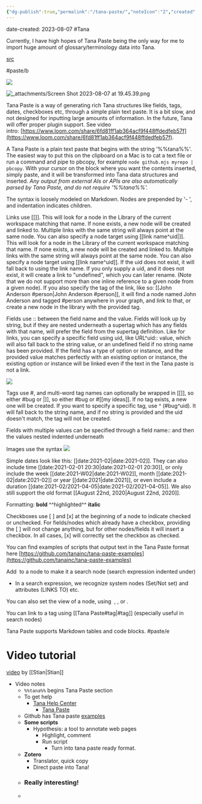 ```yaml
---
{"dg-publish":true,"permalink":"/tana-paste/","noteIcon":"2","created":"","updated":""}
---
```


date-created: 2023-08-07
#Tana 

Currently, I have high hopes of Tana Paste being the only way for me to import huge amount of glossary/terminology data into Tana.

[src](https://help.tana.inc/build-tutorials/tana-paste.html#:~:text=A%20Tana%20Paste%20is%20a,mjs%20myrepo%20%7C%20pbcopy%60.)

#paste/b 

![](https://firebasestorage.googleapis.com/v0/b/tagr-prod.appspot.com/o/notespace%2Fshaklev%40gmail.com%2Fuploads%2F2022-09-29T15%3A28%3A52.417Z-image.png?alt=media&token=8335be49-122a-48e4-a0f6-c26a8a2b04bf)

![_attachments/Screen Shot 2023-08-07 at 19.45.39.png](/img/user/_attachments/Screen%20Shot%202023-08-07%20at%2019.45.39.png)

Tana Paste is a way of generating rich Tana structures like fields, tags, dates, checkboxes etc, through a simple plain text paste. It is a bit slow, and not designed for inputting large amounts of information. In the future, Tana will offer proper plugin support. See video intro: [https://www.loom.com/share/6fd81ff1ab364acf9f448ffdedfeb57f](https://www.loom.com/share/6fd81ff1ab364acf9f448ffdedfeb57f).

A Tana Paste is a plain text paste that begins with the string '%%tana%%'. The easiest way to put this on the clipboard on a Mac is to cat a text file or run a command and pipe to pbcopy, for example `node github.mjs myrepo | pbcopy`. With your cursor on the block where you want the contents inserted, simply paste, and it will be transformed into Tana data structures and inserted. _Any output from external AIs or APIs are also automatically parsed by Tana Paste, and do not require '%%tana%%'._

The syntax is loosely modeled on Markdown. Nodes are prepended by '- ', and indentation indicates children.

Links use [[]]. This will look for a node in the Library of the current workspace matching that name. If none exists, a new node will be created and linked to. Multiple links with the same string will always point at the same node. You can also specify a node target using [[link name^uid\|]]. This will look for a node in the Library of the current workspace matching that name. If none exists, a new node will be created and linked to. Multiple links with the same string will always point at the same node. You can also specify a node target using [[link name^uid]]. If the uid does not exist, it will fall back to using the link name. If you only supply a uid, and it does not exist, it will create a link to "undefined", which you can later rename. (Note that we do not support more than one inline reference to a given node from a given node). If you also specify the tag of the link, like so: [[John Anderson #person\|John Anderson #person]], it will find a node named John Anderson and tagged #person anywhere in your graph, and link to that, or create a new node in the library with the provided tag.

Fields use :: between the field name and the value. Fields will look up by string, but if they are nested underneath a supertag which has any fields with that name, will prefer the field from the supertag definition. Like for links, you can specify a specific field using uid, like URL^uid:: value, which will also fall back to the string value, or an undefined field if no string name has been provided. If the field has a type of option or instance, and the provided value matches perfectly with an existing option or instance, the existing option or instance will be linked even if the text in the Tana paste is not a link.

![](https://firebasestorage.googleapis.com/v0/b/tagr-prod.appspot.com/o/notespace%2Fshaklev%40gmail.com%2Fuploads%2F2023-04-28T06%3A29%3A33.071Z-image.png?alt=media&token=eba9d2db-e270-44c5-b9b0-62ce9a6e3c88)

Tags use #, and multi-word tag names can optionally be wrapped in [[]], so either #bug or \|]], so either #bug or #[[my ideas]]. If no tag exists, a new one will be created. If you want to specify a specific tag, use ^ (#bug^uid). It will fall back to the string name, and if no string is provided and the uid doesn't match, the tag will not be created.

Fields with multiple values can be specified through a field name:: and then the values nested indented underneath

Images use the syntax ![](https://image.url)

Simple dates look like this: [[date:2021-02\|date:2021-02]]. They can also include time [[date:2021-02-01 20:30\|date:2021-02-01 20:30]], or only include the week [[date:2021-W02\|date:2021-W02]], month [[date:2021-02\|date:2021-02]] or year [[date:2021\|date:2021]], or even include a duration [[date:2021-02/2021-04-05\|date:2021-02/2021-04-05]]. We also still support the old format [[August 22nd, 2020\|August 22nd, 2020]].

Formatting: **bold** ^^highlighted^^ __italic__

Checkboxes use [ ] and [x] at the beginning of a node to indicate checked or unchecked. For fields/nodes which already have a checkbox, providing the [ ] will not change anything, but for other nodes/fields it will insert a checkbox. In all cases, [x] will correctly set the checkbox as checked.

You can find examples of scripts that output text in the Tana Paste format here [https://github.com/tanainc/tana-paste-examples](https://github.com/tanainc/tana-paste-examples)

Add  to a node to make it a search node (search expression indented under)

- In a search expression, we recognize system nodes (Set/Not set) and attributes (LINKS TO) etc.
    

You can also set the view of a node, using  , , or .

You can link to a tag using [[Tana Paste#tag\|#tag]] (especially useful in search nodes)

Tana Paste supports Markdown tables and code blocks.
#paste/e 
# Video tutorial
[video](https://www.loom.com/share/6fd81ff1ab364acf9f448ffdedfeb57f) by [[Stian\|Stian]]
- Video notes
	- `%%tana%%` begins Tana Paste section
	- To get help
		- [Tana Help Center](https://help.tana.inc/)
			- [Tana Paste](https://help.tana.inc/build-tutorials/tana-paste.html)
	- Github has Tana paste [examples](https://github.com/tanainc/tana-paste-examples)
	- **Some scripts**
		- Hypothesis: a tool to annotate web pages
			- Highlight, comment
			- Run script
				- Turn into tana paste ready format.
	- **Zotero**
		- Translator, quick copy
		- Direct paste into Tana!
	- ### Really interesting!
	- 